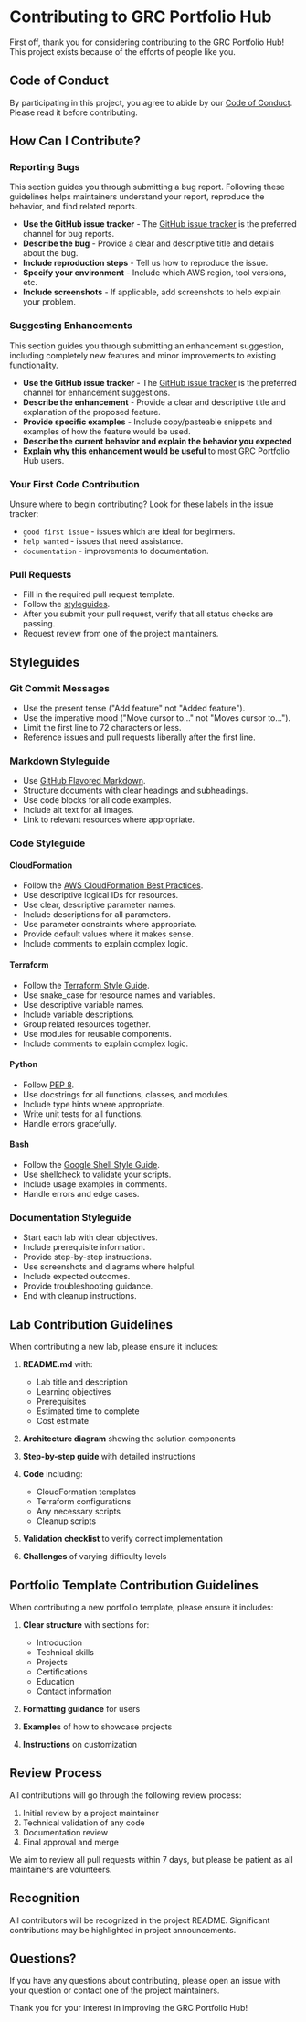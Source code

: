 # Contributing to GRC Portfolio Hub

First off, thank you for considering contributing to the GRC Portfolio Hub! This project exists because of the efforts of people like you.

## Code of Conduct

By participating in this project, you agree to abide by our [Code of Conduct](CODE_OF_CONDUCT.md). Please read it before contributing.

## How Can I Contribute?

### Reporting Bugs

This section guides you through submitting a bug report. Following these guidelines helps maintainers understand your report, reproduce the behavior, and find related reports.

* **Use the GitHub issue tracker** - The [GitHub issue tracker](https://github.com/yourusername/GRC_Portfolio/issues) is the preferred channel for bug reports.
* **Describe the bug** - Provide a clear and descriptive title and details about the bug.
* **Include reproduction steps** - Tell us how to reproduce the issue.
* **Specify your environment** - Include which AWS region, tool versions, etc.
* **Include screenshots** - If applicable, add screenshots to help explain your problem.

### Suggesting Enhancements

This section guides you through submitting an enhancement suggestion, including completely new features and minor improvements to existing functionality.

* **Use the GitHub issue tracker** - The [GitHub issue tracker](https://github.com/yourusername/GRC_Portfolio/issues) is the preferred channel for enhancement suggestions.
* **Describe the enhancement** - Provide a clear and descriptive title and explanation of the proposed feature.
* **Provide specific examples** - Include copy/pasteable snippets and examples of how the feature would be used.
* **Describe the current behavior and explain the behavior you expected**
* **Explain why this enhancement would be useful** to most GRC Portfolio Hub users.

### Your First Code Contribution

Unsure where to begin contributing? Look for these labels in the issue tracker:

* `good first issue` - issues which are ideal for beginners.
* `help wanted` - issues that need assistance.
* `documentation` - improvements to documentation.

### Pull Requests

* Fill in the required pull request template.
* Follow the [styleguides](#styleguides).
* After you submit your pull request, verify that all status checks are passing.
* Request review from one of the project maintainers.

## Styleguides

### Git Commit Messages

* Use the present tense ("Add feature" not "Added feature").
* Use the imperative mood ("Move cursor to..." not "Moves cursor to...").
* Limit the first line to 72 characters or less.
* Reference issues and pull requests liberally after the first line.

### Markdown Styleguide

* Use [GitHub Flavored Markdown](https://guides.github.com/features/mastering-markdown/).
* Structure documents with clear headings and subheadings.
* Use code blocks for all code examples.
* Include alt text for all images.
* Link to relevant resources where appropriate.

### Code Styleguide

#### CloudFormation
* Follow the [AWS CloudFormation Best Practices](https://docs.aws.amazon.com/AWSCloudFormation/latest/UserGuide/best-practices.html).
* Use descriptive logical IDs for resources.
* Use clear, descriptive parameter names.
* Include descriptions for all parameters.
* Use parameter constraints where appropriate.
* Provide default values where it makes sense.
* Include comments to explain complex logic.

#### Terraform
* Follow the [Terraform Style Guide](https://www.terraform.io/docs/language/syntax/style.html).
* Use snake_case for resource names and variables.
* Use descriptive variable names.
* Include variable descriptions.
* Group related resources together.
* Use modules for reusable components.
* Include comments to explain complex logic.

#### Python
* Follow [PEP 8](https://www.python.org/dev/peps/pep-0008/).
* Use docstrings for all functions, classes, and modules.
* Include type hints where appropriate.
* Write unit tests for all functions.
* Handle errors gracefully.

#### Bash
* Follow the [Google Shell Style Guide](https://google.github.io/styleguide/shellguide.html).
* Use shellcheck to validate your scripts.
* Include usage examples in comments.
* Handle errors and edge cases.

### Documentation Styleguide

* Start each lab with clear objectives.
* Include prerequisite information.
* Provide step-by-step instructions.
* Use screenshots and diagrams where helpful.
* Include expected outcomes.
* Provide troubleshooting guidance.
* End with cleanup instructions.

## Lab Contribution Guidelines

When contributing a new lab, please ensure it includes:

1. **README.md** with:
   * Lab title and description
   * Learning objectives
   * Prerequisites
   * Estimated time to complete
   * Cost estimate

2. **Architecture diagram** showing the solution components

3. **Step-by-step guide** with detailed instructions

4. **Code** including:
   * CloudFormation templates
   * Terraform configurations
   * Any necessary scripts
   * Cleanup scripts

5. **Validation checklist** to verify correct implementation

6. **Challenges** of varying difficulty levels

## Portfolio Template Contribution Guidelines

When contributing a new portfolio template, please ensure it includes:

1. **Clear structure** with sections for:
   * Introduction
   * Technical skills
   * Projects
   * Certifications
   * Education
   * Contact information

2. **Formatting guidance** for users

3. **Examples** of how to showcase projects

4. **Instructions** on customization

## Review Process

All contributions will go through the following review process:

1. Initial review by a project maintainer
2. Technical validation of any code
3. Documentation review
4. Final approval and merge

We aim to review all pull requests within 7 days, but please be patient as all maintainers are volunteers.

## Recognition

All contributors will be recognized in the project README. Significant contributions may be highlighted in project announcements.

## Questions?

If you have any questions about contributing, please open an issue with your question or contact one of the project maintainers.

Thank you for your interest in improving the GRC Portfolio Hub! 
